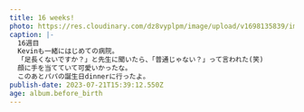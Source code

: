 ```yaml
---
title: 16 weeks!
photo: https://res.cloudinary.com/dz8vyplpm/image/upload/v1698135839/img_7207_hsvyx9.jpg
caption: |-
  16週目
  Kevinも一緒にはじめての病院。
  「足長くないですか？」と先生に聞いたら、「普通じゃない？」って言われた(笑)
  顔に手を当てていて可愛いかったな。
  このあとパパの誕生日dinnerに行ったよ。
publish-date: 2023-07-21T15:39:12.550Z
age: album.before_birth
---
```

